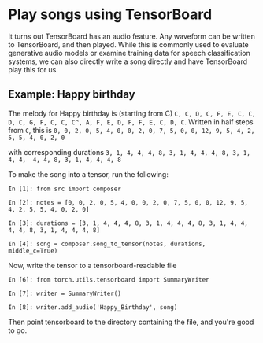 # Play songs using TensorBoard

It turns out TensorBoard has an audio feature.  Any waveform can be written to TensorBoard, and then played.  While this is commonly used to evaluate generative audio models or examine training data for speech classification systems, we can also directly write a song directly and have TensorBoard play this for us.

## Example: Happy birthday

The melody for Happy birthday is (starting from C) 
```C, C, D, C, F, E, C, C, D, C, G, F, C, C, C^, A, F, E, D, F, F, E, C, D, C```.
Written in half steps from `C`, this is
```0, 0, 2, 0, 5, 4, 0, 0, 2, 0, 7, 5, 0, 0, 12, 9, 5, 4, 2, 5, 5, 4, 0, 2, 0```

with corresponding durations
```3, 1, 4, 4, 4, 8, 3, 1, 4, 4, 4, 8, 3, 1, 4, 4,  4, 4, 8, 3, 1, 4, 4, 4, 8```

To make the song into a tensor, run the following:
```
In [1]: from src import composer

In [2]: notes = [0, 0, 2, 0, 5, 4, 0, 0, 2, 0, 7, 5, 0, 0, 12, 9, 5, 4, 2, 5, 5, 4, 0, 2, 0]

In [3]: durations = [3, 1, 4, 4, 4, 8, 3, 1, 4, 4, 4, 8, 3, 1, 4, 4,  4, 4, 8, 3, 1, 4, 4, 4, 8]

In [4]: song = composer.song_to_tensor(notes, durations, middle_c=True)

```
Now, write the tensor to a tensorboard-readable file
```
In [6]: from torch.utils.tensorboard import SummaryWriter

In [7]: writer = SummaryWriter()

In [8]: writer.add_audio('Happy_Birthday', song)
```

Then point tensorboard to the directory containing the file, and you're good to go.

